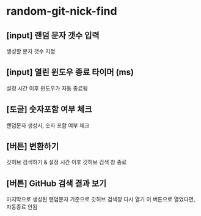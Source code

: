 # random-git-nick-find

## [input] 랜덤 문자 갯수 입력
생성할 문자 갯수 지정

## [input] 열린 윈도우 종료 타이머 (ms)
설정 시간 이후 윈도우가 자동 종료됨

## [토글] 숫자포함 여부 체크
랜덤문자 생성시, 숫자 포함 여부 체크

## [버튼] 변환하기
깃허브 검색하기 & 설정 시간 이후 깃허브 검색 창 종료

## [버튼] GitHub 검색 결과 보기
마지막으로 생성된 랜덤문자 기준으로 깃허브 검색창 다시 열기
이 버튼으로 열었다면, 자동종료 안됨
